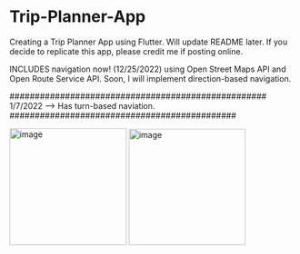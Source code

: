 # Trip-Planner-App
Creating a Trip Planner App using Flutter.
Will update README later.
If you decide to replicate this app, please credit me if posting online.


INCLUDES navigation now! (12/25/2022) using Open Street Maps API and Open Route Service API. Soon, I will implement direction-based navigation.

###################################################  1/7/2022 --> Has turn-based naviation. #############################################

<img width="206" alt="image" src="https://user-images.githubusercontent.com/107655677/211133193-3d52d947-a941-4c03-863d-3dfb82a53722.png">
<img width="205" alt="image" src="https://user-images.githubusercontent.com/107655677/211133231-669a35e2-a19d-4be9-b924-e791926cabbb.png">


